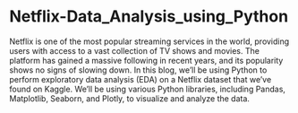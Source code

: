 # Netflix-Data_Analysis_using_Python

Netflix is one of the most popular streaming services in the world, providing users with access to a vast collection of TV shows and movies. The platform has gained a massive following in recent years, and its popularity shows no signs of slowing down. In this blog, we’ll be using Python to perform exploratory data analysis (EDA) on a Netflix dataset that we’ve found on Kaggle. We’ll be using various Python libraries, including Pandas, Matplotlib, Seaborn, and Plotly, to visualize and analyze the data.
